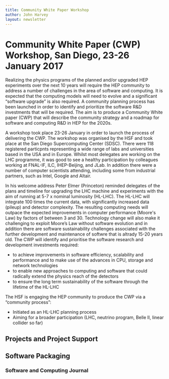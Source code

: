 ```yaml
---
title: Community White Paper Workshop
author: John Harvey
layout: newsletter
---
```

# Community White Paper (CWP) Workshop, San Diego,  23-26 January 2017 

Realizing the physics programs of the planned and/or upgraded HEP experiments over the next 10 years will require the HEP community  to address a number of challenges in the area of software and computing. It is expected that the computing models will need to evolve and a significant “software upgrade” is also required. A community planning process has been launched in order to identify and   prioritize the software R&D investments that will be required. The aim is to produce a Community White paper (CWP) that will describe the  community strategy and a roadmap for software and computing R&D in HEP for the 2020s. 
 
A workshop took place 23-26 January in order to launch the process of delivering the CWP. The workshop was organised by the HSF and  took place at the San Diego Supercomputing Center (SDSC). There were 118 registered particpnts representing a  wide range of labs and universities based in the USA and in Europe. Whilst most delegates are working on the LHC programme, it was good to see a healthy participation by colleagues working at FNAL-IF, ILC, IHEP-Beijing, and JLab. In addition there were a number of computer scientists attending, including some from industrial  partners, such as Intel, Google and Altair. 



In his welcome address Peter Elmer (Princeton) reminded delegates of the plans and timeline for upgrading the LHC machine and experiments with the aim of running at 5-7 x nominal luminosity (HL-LHC). The HL-LHC will integrate 100 times the current data, with significantly increased data (pileup) and detector complexity. The resulting computing needs will outpace the expected improvements in computer performance (Moore's Law) by factors of between 3 and 30. Technology change will also make it challenging to exploit Moore’s Law without software evolution and in addition there are software sustainability challenges associated with the further development and maintenance of softwre that is altrady 15-20 years old. The CWP will identify and prioritise the software research and development investments required:
 * to achieve improvements in software efficiency, scalability and performance and to make use of the advances in CPU, storage and 
 network technologies
 * to enable new approaches to computing and software that could radically extend the physics reach of the detectors
 * to ensure the long term sustainability of the software through the lifetime of the HL-LHC

The HSF is engaging the HEP community to produce the CWP via a “community process”:
 * Initiated as an HL-LHC planning process
 * Aiming for a broader participation (LHC, neutrino program, Belle II, linear collider so far)


## Projects and Project Support

## Software Packaging


### Software and Computing Journal
